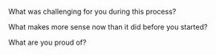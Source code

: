 What was challenging for you during this process?


What makes more sense now than it did before you started?


What are you proud of?
